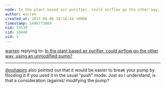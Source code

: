 ```yaml
---
node: In the plant based air purifier, could airflow go the other way, using an unmodified pump?
author: warren
created_at: 2017-06-06 18:16:44 +0000
timestamp: 1496773004
nid: 13538
cid: 16840
uid: 1
---
```




[warren](../profile/warren) replying to: [In the plant based air purifier, could airflow go the other way, using an unmodified pump?](../notes/warren/10-08-2016/in-the-plant-based-air-purifier-could-airflow-go-the-other-way-using-an-unmodified-pump)

----
[@nshapiro](/profile/nshapiro) also pointed out that it would be easier to break your pump by flooding it if you used it in the usual "push" mode. Just so I understand, is that a consideration /against/ modifying the pump?